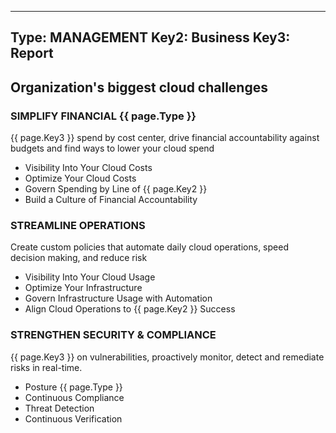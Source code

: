 
---
Type: MANAGEMENT
Key2: Business
Key3: Report
---


## Organization's biggest cloud challenges

### SIMPLIFY FINANCIAL {{ page.Type }}

{{ page.Key3 }} spend by cost center, drive financial accountability against budgets and find ways to lower your cloud spend
* Visibility Into Your Cloud Costs
* Optimize Your Cloud Costs
* Govern Spending by Line of {{ page.Key2 }}
* Build a Culture of Financial Accountability

### STREAMLINE OPERATIONS

Create custom policies that automate daily cloud operations, speed decision making, and reduce risk

* Visibility Into Your Cloud Usage
* Optimize Your Infrastructure
* Govern Infrastructure Usage with Automation
* Align Cloud Operations to {{ page.Key2 }} Success

### STRENGTHEN SECURITY & COMPLIANCE

{{ page.Key3 }} on vulnerabilities, proactively monitor, detect and remediate risks in real-time.

* Posture {{ page.Type }}
* Continuous Compliance
* Threat Detection
* Continuous Verification
